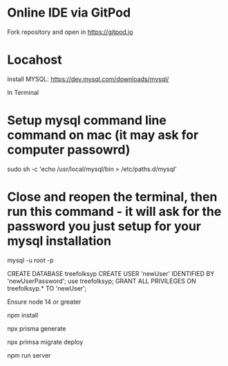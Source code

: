 # Online IDE via GitPod
Fork repository and open in https://gitpod.io

# Locahost

Install MYSQL:
https://dev.mysql.com/downloads/mysql/

In Terminal
# Setup mysql command line command on mac (it may ask for computer passowrd)
sudo sh -c 'echo /usr/local/mysql/bin > /etc/paths.d/mysql'

# Close and reopen the terminal, then run this command - it will ask for the password you just setup for your mysql installation
mysql -u root -p

CREATE DATABASE treefolksyp
CREATE USER 'newUser' IDENTIFIED BY 'newUserPassword';
use treefolksyp;
GRANT ALL PRIVILEGES ON treefolksyp.* TO 'newUser';

Ensure node 14 or greater

npm install

npx prisma generate

npx primsa migrate deploy

npm run server